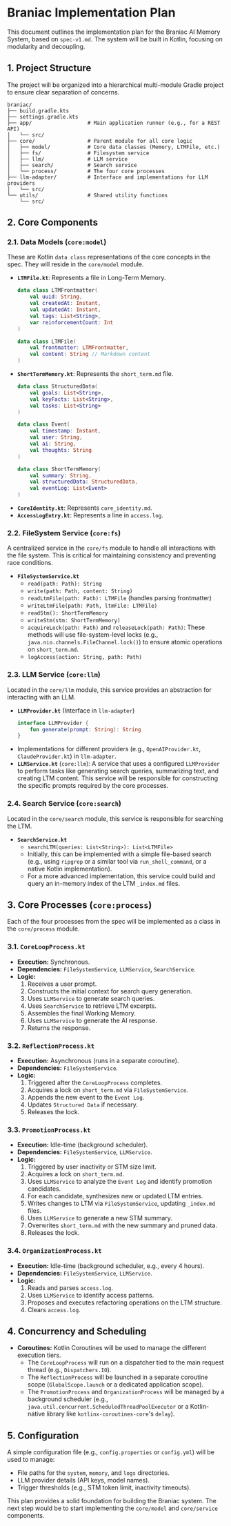 # Braniac Implementation Plan

This document outlines the implementation plan for the Braniac AI Memory System, based on `spec-v1.md`. The system will be built in Kotlin, focusing on modularity and decoupling.

## 1. Project Structure

The project will be organized into a hierarchical multi-module Gradle project to ensure clear separation of concerns.

```
braniac/
├── build.gradle.kts
├── settings.gradle.kts
├── app/                  # Main application runner (e.g., for a REST API)
│   └── src/
├── core/                 # Parent module for all core logic
│   ├── model/            # Core data classes (Memory, LTMFile, etc.)
│   ├── fs/               # Filesystem service
│   ├── llm/              # LLM service
│   ├── search/           # Search service
│   └── process/          # The four core processes
├── llm-adapter/          # Interface and implementations for LLM providers
│   └── src/
└── utils/                # Shared utility functions
    └── src/
```

## 2. Core Components

### 2.1. Data Models (`core:model`)

These are Kotlin `data class` representations of the core concepts in the spec. They will reside in the `core/model` module.

*   **`LTMFile.kt`**: Represents a file in Long-Term Memory.
    ```kotlin
    data class LTMFrontmatter(
        val uuid: String,
        val createdAt: Instant,
        val updatedAt: Instant,
        val tags: List<String>,
        var reinforcementCount: Int
    )

    data class LTMFile(
        val frontmatter: LTMFrontmatter,
        val content: String // Markdown content
    )
    ```
*   **`ShortTermMemory.kt`**: Represents the `short_term.md` file.
    ```kotlin
    data class StructuredData(
        val goals: List<String>,
        val keyFacts: List<String>,
        val tasks: List<String>
    )

    data class Event(
        val timestamp: Instant,
        val user: String,
        val ai: String,
        val thoughts: String
    )

    data class ShortTermMemory(
        val summary: String,
        val structuredData: StructuredData,
        val eventLog: List<Event>
    )
    ```
*   **`CoreIdentity.kt`**: Represents `core_identity.md`.
*   **`AccessLogEntry.kt`**: Represents a line in `access.log`.

### 2.2. FileSystem Service (`core:fs`)

A centralized service in the `core/fs` module to handle all interactions with the file system. This is critical for maintaining consistency and preventing race conditions.

*   **`FileSystemService.kt`**
    *   `read(path: Path): String`
    *   `write(path: Path, content: String)`
    *   `readLtmFile(path: Path): LTMFile` (handles parsing frontmatter)
    *   `writeLtmFile(path: Path, ltmFile: LTMFile)`
    *   `readStm(): ShortTermMemory`
    *   `writeStm(stm: ShortTermMemory)`
    *   `acquireLock(path: Path)` and `releaseLock(path: Path)`: These methods will use file-system-level locks (e.g., `java.nio.channels.FileChannel.lock()`) to ensure atomic operations on `short_term.md`.
    *   `logAccess(action: String, path: Path)`

### 2.3. LLM Service (`core:llm`)

Located in the `core/llm` module, this service provides an abstraction for interacting with an LLM.

*   **`LLMProvider.kt`** (Interface in `llm-adapter`)
    ```kotlin
    interface LLMProvider {
        fun generate(prompt: String): String
    }
    ```
*   Implementations for different providers (e.g., `OpenAIProvider.kt`, `ClaudeProvider.kt`) in `llm-adapter`.
*   **`LLMService.kt`** (`core:llm`): A service that uses a configured `LLMProvider` to perform tasks like generating search queries, summarizing text, and creating LTM content. This service will be responsible for constructing the specific prompts required by the core processes.

### 2.4. Search Service (`core:search`)

Located in the `core/search` module, this service is responsible for searching the LTM.

*   **`SearchService.kt`**
    *   `searchLTM(queries: List<String>): List<LTMFile>`
    *   Initially, this can be implemented with a simple file-based search (e.g., using `ripgrep` or a similar tool via `run_shell_command`, or a native Kotlin implementation).
    *   For a more advanced implementation, this service could build and query an in-memory index of the LTM `_index.md` files.

## 3. Core Processes (`core:process`)

Each of the four processes from the spec will be implemented as a class in the `core/process` module.

### 3.1. `CoreLoopProcess.kt`

*   **Execution:** Synchronous.
*   **Dependencies:** `FileSystemService`, `LLMService`, `SearchService`.
*   **Logic:**
    1.  Receives a user prompt.
    2.  Constructs the initial context for search query generation.
    3.  Uses `LLMService` to generate search queries.
    4.  Uses `SearchService` to retrieve LTM excerpts.
    5.  Assembles the final Working Memory.
    6.  Uses `LLMService` to generate the AI response.
    7.  Returns the response.

### 3.2. `ReflectionProcess.kt`

*   **Execution:** Asynchronous (runs in a separate coroutine).
*   **Dependencies:** `FileSystemService`.
*   **Logic:**
    1.  Triggered after the `CoreLoopProcess` completes.
    2.  Acquires a lock on `short_term.md` via `FileSystemService`.
    3.  Appends the new event to the `Event Log`.
    4.  Updates `Structured Data` if necessary.
    5.  Releases the lock.

### 3.3. `PromotionProcess.kt`

*   **Execution:** Idle-time (background scheduler).
*   **Dependencies:** `FileSystemService`, `LLMService`.
*   **Logic:**
    1.  Triggered by user inactivity or STM size limit.
    2.  Acquires a lock on `short_term.md`.
    3.  Uses `LLMService` to analyze the `Event Log` and identify promotion candidates.
    4.  For each candidate, synthesizes new or updated LTM entries.
    5.  Writes changes to LTM via `FileSystemService`, updating `_index.md` files.
    6.  Uses `LLMService` to generate a new STM summary.
    7.  Overwrites `short_term.md` with the new summary and pruned data.
    8.  Releases the lock.

### 3.4. `OrganizationProcess.kt`

*   **Execution:** Idle-time (background scheduler, e.g., every 4 hours).
*   **Dependencies:** `FileSystemService`, `LLMService`.
*   **Logic:**
    1.  Reads and parses `access.log`.
    2.  Uses `LLMService` to identify access patterns.
    3.  Proposes and executes refactoring operations on the LTM structure.
    4.  Clears `access.log`.

## 4. Concurrency and Scheduling

*   **Coroutines:** Kotlin Coroutines will be used to manage the different execution tiers.
    *   The `CoreLoopProcess` will run on a dispatcher tied to the main request thread (e.g., `Dispatchers.IO`).
    *   The `ReflectionProcess` will be launched in a separate coroutine scope (`GlobalScope.launch` or a dedicated application scope).
    *   The `PromotionProcess` and `OrganizationProcess` will be managed by a background scheduler (e.g., `java.util.concurrent.ScheduledThreadPoolExecutor` or a Kotlin-native library like `kotlinx-coroutines-core`'s `delay`).

## 5. Configuration

A simple configuration file (e.g., `config.properties` or `config.yml`) will be used to manage:
*   File paths for the `system`, `memory`, and `logs` directories.
*   LLM provider details (API keys, model names).
*   Trigger thresholds (e.g., STM token limit, inactivity timeouts).

This plan provides a solid foundation for building the Braniac system. The next step would be to start implementing the `core/model` and `core/service` components.

